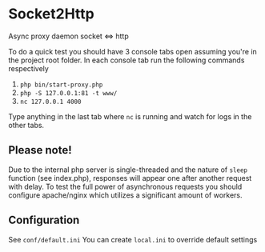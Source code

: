 Socket2Http
=========
Async proxy daemon socket <=> http

To do a quick test you should have 3 console tabs open assuming you're in the project root folder.
In each console tab run the following commands respectively

1. `php bin/start-proxy.php`
2. `php -S 127.0.0.1:81 -t www/`
3. `nc 127.0.0.1 4000`

Type anything in the last tab where `nc` is running and watch for logs in the other tabs.

## Please note!
Due to the internal php server is single-threaded and the nature of `sleep` function (see index.php), responses will appear one after another request with delay.
To test the full power of asynchronous requests you should configure apache/nginx which utilizes a significant amount of workers.

## Configuration
See `conf/default.ini`
You can create `local.ini` to override default settings